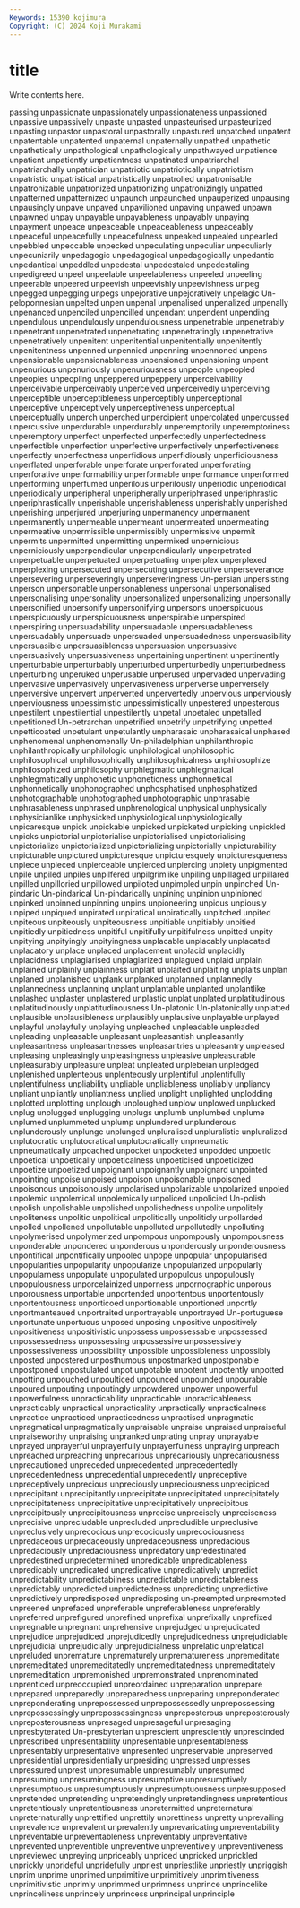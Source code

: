```yaml
---
Keywords: 15390 kojimura
Copyright: (C) 2024 Koji Murakami
---
```


# title

Write contents here.



passing
unpassionate unpassionately unpassionateness unpassioned unpassive unpassively unpaste unpasted unpasteurised unpasteurized
unpasting unpastor unpastoral unpastorally unpastured unpatched unpatent unpatentable unpatented unpaternal
unpaternally unpathed unpathetic unpathetically unpathological unpathologically unpathwayed unpatience unpatient unpatiently
unpatientness unpatinated unpatriarchal unpatriarchally unpatrician unpatriotic unpatriotically unpatriotism unpatristic unpatristical
unpatristically unpatrolled unpatronisable unpatronizable unpatronized unpatronizing unpatronizingly unpatted unpatterned unpatternized
unpaunch unpaunched unpauperized unpausing unpausingly unpave unpaved unpavilioned unpaving unpawed
unpawn unpawned unpay unpayable unpayableness unpayably unpaying unpayment unpeace unpeaceable
unpeaceableness unpeaceably unpeaceful unpeacefully unpeacefulness unpeaked unpealed unpearled unpebbled unpeccable
unpecked unpeculating unpeculiar unpeculiarly unpecuniarily unpedagogic unpedagogical unpedagogically unpedantic unpedantical
unpeddled unpedestal unpedestaled unpedestaling unpedigreed unpeel unpeelable unpeelableness unpeeled unpeeling
unpeerable unpeered unpeevish unpeevishly unpeevishness unpeg unpegged unpegging unpegs unpejorative
unpejoratively unpelagic Un-peloponnesian unpelted unpen unpenal unpenalised unpenalized unpenally unpenanced
unpenciled unpencilled unpendant unpendent unpending unpendulous unpendulously unpendulousness unpenetrable unpenetrably
unpenetrant unpenetrated unpenetrating unpenetratingly unpenetrative unpenetratively unpenitent unpenitential unpenitentially unpenitently
unpenitentness unpenned unpennied unpenning unpennoned unpens unpensionable unpensionableness unpensioned unpensioning
unpent unpenurious unpenuriously unpenuriousness unpeople unpeopled unpeoples unpeopling unpeppered unpeppery
unperceivability unperceivable unperceivably unperceived unperceivedly unperceiving unperceptible unperceptibleness unperceptibly unperceptional
unperceptive unperceptively unperceptiveness unperceptual unperceptually unperch unperched unpercipient unpercolated unpercussed
unpercussive unperdurable unperdurably unperemptorily unperemptoriness unperemptory unperfect unperfected unperfectedly unperfectedness
unperfectible unperfection unperfective unperfectively unperfectiveness unperfectly unperfectness unperfidious unperfidiously unperfidiousness
unperflated unperforable unperforate unperforated unperforating unperforative unperformability unperformable unperformance unperformed
unperforming unperfumed unperilous unperilously unperiodic unperiodical unperiodically unperipheral unperipherally unperiphrased
unperiphrastic unperiphrastically unperishable unperishableness unperishably unperished unperishing unperjured unperjuring unpermanency
unpermanent unpermanently unpermeable unpermeant unpermeated unpermeating unpermeative unpermissible unpermissibly unpermissive
unpermit unpermits unpermitted unpermitting unpermixed unpernicious unperniciously unperpendicular unperpendicularly unperpetrated
unperpetuable unperpetuated unperpetuating unperplex unperplexed unperplexing unpersecuted unpersecuting unpersecutive unperseverance
unpersevering unperseveringly unperseveringness Un-persian unpersisting unperson unpersonable unpersonableness unpersonal unpersonalised
unpersonalising unpersonality unpersonalized unpersonalizing unpersonally unpersonified unpersonify unpersonifying unpersons unperspicuous
unperspicuously unperspicuousness unperspirable unperspired unperspiring unpersuadability unpersuadable unpersuadableness unpersuadably unpersuade
unpersuaded unpersuadedness unpersuasibility unpersuasible unpersuasibleness unpersuasion unpersuasive unpersuasively unpersuasiveness unpertaining
unpertinent unpertinently unperturbable unperturbably unperturbed unperturbedly unperturbedness unperturbing unperuked unperusable
unperused unpervaded unpervading unpervasive unpervasively unpervasiveness unperverse unperversely unperversive unpervert
unperverted unpervertedly unpervious unperviously unperviousness unpessimistic unpessimistically unpestered unpesterous unpestilent
unpestilential unpestilently unpetal unpetaled unpetalled unpetitioned Un-petrarchan unpetrified unpetrify unpetrifying
unpetted unpetticoated unpetulant unpetulantly unpharasaic unpharasaical unphased unphenomenal unphenomenally Un-philadelphian
unphilanthropic unphilanthropically unphilologic unphilological unphilosophic unphilosophical unphilosophically unphilosophicalness unphilosophize unphilosophized
unphilosophy unphlegmatic unphlegmatical unphlegmatically unphonetic unphoneticness unphonnetical unphonnetically unphonographed unphosphatised
unphosphatized unphotographable unphotographed unphotographic unphrasable unphrasableness unphrased unphrenological unphysical unphysically
unphysicianlike unphysicked unphysiological unphysiologically unpicaresque unpick unpickable unpicked unpicketed unpicking
unpickled unpicks unpictorial unpictorialise unpictorialised unpictorialising unpictorialize unpictorialized unpictorializing unpictorially
unpicturability unpicturable unpictured unpicturesque unpicturesquely unpicturesqueness unpiece unpieced unpierceable unpierced
unpiercing unpiety unpigmented unpile unpiled unpiles unpilfered unpilgrimlike unpiling unpillaged
unpillared unpilled unpilloried unpillowed unpiloted unpimpled unpin unpinched Un-pindaric Un-pindarical
Un-pindarically unpining unpinion unpinioned unpinked unpinned unpinning unpins unpioneering unpious
unpiously unpiped unpiqued unpirated unpiratical unpiratically unpitched unpited unpiteous unpiteously
unpiteousness unpitiable unpitiably unpitied unpitiedly unpitiedness unpitiful unpitifully unpitifulness unpitted
unpity unpitying unpityingly unpityingness unplacable unplacably unplacated unplacatory unplace unplaced
unplacement unplacid unplacidly unplacidness unplagiarised unplagiarized unplagued unplaid unplain unplained
unplainly unplainness unplait unplaited unplaiting unplaits unplan unplaned unplanished unplank
unplanked unplanned unplannedly unplannedness unplanning unplant unplantable unplanted unplantlike unplashed
unplaster unplastered unplastic unplat unplated unplatitudinous unplatitudinously unplatitudinousness Un-platonic Un-platonically
unplatted unplausible unplausibleness unplausibly unplausive unplayable unplayed unplayful unplayfully unplaying
unpleached unpleadable unpleaded unpleading unpleasable unpleasant unpleasantish unpleasantly unpleasantness unpleasantnesses
unpleasantries unpleasantry unpleased unpleasing unpleasingly unpleasingness unpleasive unpleasurable unpleasurably unpleasure
unpleat unpleated unplebeian unpledged unplenished unplenteous unplenteously unplentiful unplentifully unplentifulness
unpliability unpliable unpliableness unpliably unpliancy unpliant unpliantly unpliantness unplied unplight
unplighted unplodding unplotted unplotting unplough unploughed unplow unplowed unplucked unplug
unplugged unplugging unplugs unplumb unplumbed unplume unplumed unplummeted unplump unplundered
unplunderous unplunderously unplunge unplunged unpluralised unpluralistic unpluralized unplutocratic unplutocratical unplutocratically
unpneumatic unpneumatically unpoached unpocket unpocketed unpodded unpoetic unpoetical unpoetically unpoeticalness
unpoeticised unpoeticized unpoetize unpoetized unpoignant unpoignantly unpoignard unpointed unpointing unpoise
unpoised unpoison unpoisonable unpoisoned unpoisonous unpoisonously unpolarised unpolarizable unpolarized unpoled
unpolemic unpolemical unpolemically unpoliced unpolicied Un-polish unpolish unpolishable unpolished unpolishedness
unpolite unpolitely unpoliteness unpolitic unpolitical unpolitically unpoliticly unpollarded unpolled unpollened
unpollutable unpolluted unpollutedly unpolluting unpolymerised unpolymerized unpompous unpompously unpompousness unponderable
unpondered unponderous unponderously unponderousness unpontifical unpontifically unpooled unpope unpopular unpopularised
unpopularities unpopularity unpopularize unpopularized unpopularly unpopularness unpopulate unpopulated unpopulous unpopulously
unpopulousness unporcelainized unporness unpornographic unporous unporousness unportable unportended unportentous unportentously
unportentousness unporticoed unportionable unportioned unportly unportmanteaued unportraited unportrayable unportrayed Un-portuguese
unportunate unportuous unposed unposing unpositive unpositively unpositiveness unpositivistic unpossess unpossessable
unpossessed unpossessedness unpossessing unpossessive unpossessively unpossessiveness unpossibility unpossible unpossibleness unpossibly
unposted unpostered unposthumous unpostmarked unpostponable unpostponed unpostulated unpot unpotable unpotent
unpotently unpotted unpotting unpouched unpoulticed unpounced unpounded unpourable unpoured unpouting
unpoutingly unpowdered unpower unpowerful unpowerfulness unpracticability unpracticable unpracticableness unpracticably unpractical
unpracticality unpractically unpracticalness unpractice unpracticed unpracticedness unpractised unpragmatic unpragmatical unpragmatically
unpraisable unpraise unpraised unpraiseful unpraiseworthy unpraising unpranked unprating unpray unprayable
unprayed unprayerful unprayerfully unprayerfulness unpraying unpreach unpreached unpreaching unprecarious unprecariously
unprecariousness unprecautioned unpreceded unprecedented unprecedentedly unprecedentedness unprecedential unprecedently unpreceptive unpreceptively
unprecious unpreciously unpreciousness unprecipiced unprecipitant unprecipitantly unprecipitate unprecipitated unprecipitately unprecipitateness
unprecipitative unprecipitatively unprecipitous unprecipitously unprecipitousness unprecise unprecisely unpreciseness unprecisive unprecludable
unprecluded unprecludible unpreclusive unpreclusively unprecocious unprecociously unprecociousness unpredaceous unpredaceously unpredaceousness
unpredacious unpredaciously unpredaciousness unpredatory unpredestinated unpredestined unpredetermined unpredicable unpredicableness unpredicably
unpredicated unpredicative unpredicatively unpredict unpredictability unpredictabilness unpredictable unpredictableness unpredictably unpredicted
unpredictedness unpredicting unpredictive unpredictively unpredisposed unpredisposing un-preempted unpreempted unpreened unprefaced
unpreferable unpreferableness unpreferably unpreferred unprefigured unprefined unprefixal unprefixally unprefixed unpregnable
unpregnant unprehensive unprejudged unprejudicated unprejudice unprejudiced unprejudicedly unprejudicedness unprejudiciable unprejudicial
unprejudicially unprejudicialness unprelatic unprelatical unpreluded unpremature unprematurely unprematureness unpremeditate unpremeditated
unpremeditatedly unpremeditatedness unpremeditately unpremeditation unpremonished unpremonstrated unprenominated unprenticed unpreoccupied unpreordained
unpreparation unprepare unprepared unpreparedly unpreparedness unpreparing unpreponderated unpreponderating unprepossessed unprepossessedly
unprepossessing unprepossessingly unprepossessingness unpreposterous unpreposterously unpreposterousness unpresaged unpresageful unpresaging unpresbyterated
Un-presbyterian unprescient unpresciently unprescinded unprescribed unpresentability unpresentable unpresentableness unpresentably unpresentative
unpresented unpreservable unpreserved unpresidential unpresidentially unpresiding unpressed unpresses unpressured unprest
unpresumable unpresumably unpresumed unpresuming unpresumingness unpresumptive unpresumptively unpresumptuous unpresumptuously unpresumptuousness
unpresupposed unpretended unpretending unpretendingly unpretendingness unpretentious unpretentiously unpretentiousness unpretermitted unpreternatural
unpreternaturally unprettified unprettily unprettiness unpretty unprevailing unprevalence unprevalent unprevalently unprevaricating
unpreventability unpreventable unpreventableness unpreventably unpreventative unprevented unpreventible unpreventive unpreventively unpreventiveness
unpreviewed unpreying unpriceably unpriced unpricked unprickled unprickly unprideful unpridefully unpriest
unpriestlike unpriestly unpriggish unprim unprime unprimed unprimitive unprimitively unprimitiveness unprimitivistic
unprimly unprimmed unprimness unprince unprincelike unprinceliness unprincely unprincess unprincipal unprinciple
